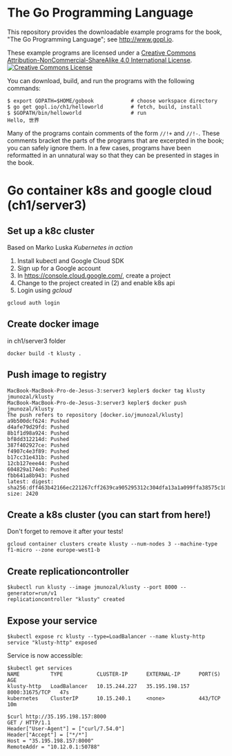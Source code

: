 # The Go Programming Language

This repository provides the downloadable example programs
for the book, "The Go Programming Language"; see http://www.gopl.io.

These example programs are licensed under a <a rel="license" href="http://creativecommons.org/licenses/by-nc-sa/4.0/">Creative Commons Attribution-NonCommercial-ShareAlike 4.0 International License</a>.<br/>
<a rel="license" href="http://creativecommons.org/licenses/by-nc-sa/4.0/"><img alt="Creative Commons License" style="border-width:0" src="https://i.creativecommons.org/l/by-nc-sa/4.0/88x31.png"/></a>

You can download, build, and run the programs with the following commands:

	$ export GOPATH=$HOME/gobook            # choose workspace directory
	$ go get gopl.io/ch1/helloworld         # fetch, build, install
	$ $GOPATH/bin/helloworld                # run
	Hello, 世界

Many of the programs contain comments of the form `//!+` and `//!-`.
These comments bracket the parts of the programs that are excerpted in the
book; you can safely ignore them.  In a few cases, programs
have been reformatted in an unnatural way so that they can be presented
in stages in the book.

# Go container k8s and google cloud (ch1/server3)

## Set up a k8c cluster

Based on Marko Luska _Kubernetes in action_

1. Install kubectl and Google Cloud SDK 
2. Sign up for a Google account
3. In https://console.cloud.google.com/, create a project
4. Change to the project created in (2) and enable k8s api
5. Login using _gcloud_

```
gcloud auth login
```
## Create docker image

in ch1/server3 folder

```
docker build -t klusty .
```
## Push image to registry

```
MacBook-MacBook-Pro-de-Jesus-3:server3 kepler$ docker tag klusty jmunozal/klusty
MacBook-MacBook-Pro-de-Jesus-3:server3 kepler$ docker push jmunozal/klusty
The push refers to repository [docker.io/jmunozal/klusty]
a9b500dcf624: Pushed 
d4afe79d29fd: Pushed 
8b1f1d98a924: Pushed 
bf8dd312214d: Pushed 
387f402927ce: Pushed 
f4907c4e3f89: Pushed 
b17cc31e431b: Pushed 
12cb127eee44: Pushed 
604829a174eb: Pushed 
fbb641a8b943: Pushed 
latest: digest: sha256:dff463b42166ec221267cff2639ca905295312c304dfa13a1a099ffa38575c10 size: 2420
```

## Create a k8s cluster (you can start from here!)

Don't forget to remove it after your tests!

```
gcloud container clusters create klusty --num-nodes 3 --machine-type f1-micro --zone europe-west1-b
```

## Create replicationcontroller 

```
$kubectl run klusty --image jmunozal/klusty --port 8000 --generator=run/v1
replicationcontroller "klusty" created
```

## Expose your service

```
$kubectl expose rc klusty --type=LoadBalancer --name klusty-http
service "klusty-http" exposed
```

Service is now accessible:

```
$kubectl get services
NAME          TYPE           CLUSTER-IP      EXTERNAL-IP      PORT(S)          AGE
klusty-http   LoadBalancer   10.15.244.227   35.195.198.157   8000:31675/TCP   47s
kubernetes    ClusterIP      10.15.240.1     <none>           443/TCP          10m

$curl http://35.195.198.157:8000
GET / HTTP/1.1
Header["User-Agent"] = ["curl/7.54.0"]
Header["Accept"] = ["*/*"]
Host = "35.195.198.157:8000"
RemoteAddr = "10.12.0.1:50788"